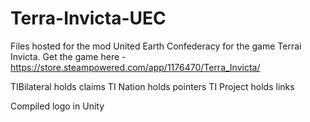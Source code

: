 # Terra-Invicta-UEC

Files hosted for the mod United Earth Confederacy for the game Terrai Invicta. Get the game here - https://store.steampowered.com/app/1176470/Terra_Invicta/

TIBilateral holds claims
TI Nation holds pointers
TI Project holds links

Compiled logo in Unity
